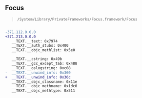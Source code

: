 ## Focus

> `/System/Library/PrivateFrameworks/Focus.framework/Focus`

```diff

-371.112.0.0.0
+371.213.0.0.0
   __TEXT.__text: 0x7974
   __TEXT.__auth_stubs: 0x400
   __TEXT.__objc_methlist: 0x5e0

   __TEXT.__cstring: 0x49b
   __TEXT.__gcc_except_tab: 0x488
   __TEXT.__oslogstring: 0xc08
-  __TEXT.__unwind_info: 0x360
+  __TEXT.__unwind_info: 0x36c
   __TEXT.__objc_classname: 0x11e
   __TEXT.__objc_methname: 0x1dc0
   __TEXT.__objc_methtype: 0x511

```

